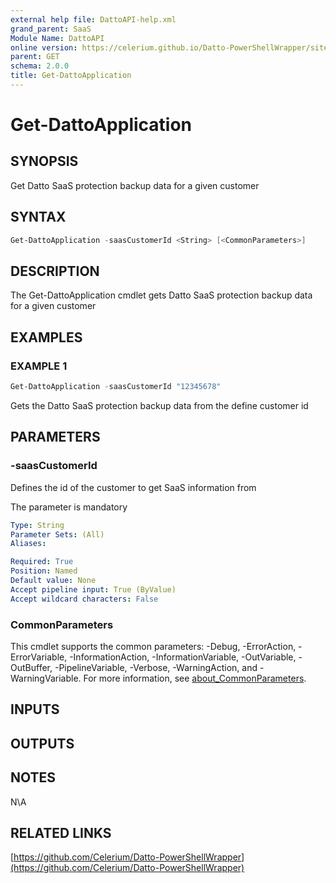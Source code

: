 ```yaml
---
external help file: DattoAPI-help.xml
grand_parent: SaaS
Module Name: DattoAPI
online version: https://celerium.github.io/Datto-PowerShellWrapper/site/SaaS/Get-DattoApplication.html
parent: GET
schema: 2.0.0
title: Get-DattoApplication
---
```


# Get-DattoApplication

## SYNOPSIS
Get Datto SaaS protection backup data for a given customer

## SYNTAX

```powershell
Get-DattoApplication -saasCustomerId <String> [<CommonParameters>]
```

## DESCRIPTION
The Get-DattoApplication cmdlet gets Datto SaaS protection
backup data for a given customer

## EXAMPLES

### EXAMPLE 1
```powershell
Get-DattoApplication -saasCustomerId "12345678"
```

Gets the Datto SaaS protection backup data from the define customer id

## PARAMETERS

### -saasCustomerId
Defines the id of the customer to get SaaS information from

The parameter is mandatory

```yaml
Type: String
Parameter Sets: (All)
Aliases:

Required: True
Position: Named
Default value: None
Accept pipeline input: True (ByValue)
Accept wildcard characters: False
```

### CommonParameters
This cmdlet supports the common parameters: -Debug, -ErrorAction, -ErrorVariable, -InformationAction, -InformationVariable, -OutVariable, -OutBuffer, -PipelineVariable, -Verbose, -WarningAction, and -WarningVariable. For more information, see [about_CommonParameters](http://go.microsoft.com/fwlink/?LinkID=113216).

## INPUTS

## OUTPUTS

## NOTES
N\A

## RELATED LINKS

[https://github.com/Celerium/Datto-PowerShellWrapper](https://github.com/Celerium/Datto-PowerShellWrapper)

